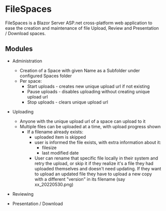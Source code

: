 # FileSpaces

FileSpaces is a Blazor Server ASP.net cross-platform web application to ease the creation and maintenance of file Upload, Review and Presentation / Download spaces.

## Modules

* Administration
  * Creation of a Space with given Name as a Subfolder under configured Spaces folder
  * Per space:
    * Start uploads - creates new unique upload url if not existing 
    * Pause uploads - disables uploading without creating unique upload url
    * Stop uploads - clears unique upload url

* Uploading
  * Anyone with the unique upload url of a space can upload to it
  * Multiple files can be uploaded at a time, with upload progress shown
    * If a filename already exists:
      * uploaded item is skipped
      * user is informed the file exists, with extra information about it:
        * filesize 
        * last modified date
      * User can rename that specific file locally in their system and retry the upload, or skip it if they realize it's a file they had uploaded themselves and doesn't need updating. If they want to upload an updated file they have to upload a new copy with a different "version" in its filename (say xx_20220530.png) 

* Reviewing

* Presentation / Download
